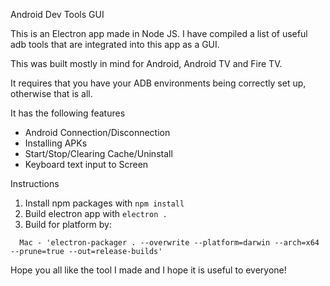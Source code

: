 Android Dev Tools GUI

This is an Electron app made in Node JS. I have compiled a list of useful adb tools that are integrated into this app as a GUI.

This was built mostly in mind for Android, Android TV and Fire TV.

It requires that you have your ADB environments being correctly set up, otherwise that is all.

It has the following features
- Android Connection/Disconnection
- Installing APKs
- Start/Stop/Clearing Cache/Uninstall
- Keyboard text input to Screen

Instructions
1. Install npm packages with ```npm install```
2. Build electron app with ```electron .```
3. Build for platform by:
``` Windows - 'electron-packager . MyAppName --platform=win32 --arch=x64 --icon=path/to/icon.ico --out=path/to/output/folder --overwrite
  Mac - 'electron-packager . --overwrite --platform=darwin --arch=x64 --prune=true --out=release-builds' 
```

Hope you all like the tool I made and I hope it is useful to everyone!
